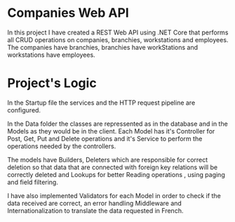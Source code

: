 # Companies Web API

In this project I have created a REST Web API using .NET Core that performs all CRUD operations on companies, branchies, workstations and employees. The companies have branchies, branchies have workStations and workstations have employees.

# Project's Logic

In the Startup file the services and the HTTP request pipeline are configured.

In the Data folder the classes are repressented as in the database and in the Models as they would be in the client.
Each Model has it's Controller for Post, Get, Put and Delete operations and it's Service to perform the operations needed by the controllers.

The models have Builders, Deleters which are responsible for correct deletion so that data that are connected with foreign key relations will be correctly deleted and Lookups for better Reading operations , using paging and field filtering.

I have also implemented Validators for each Model in order to check if the data received are correct, an error handling Middleware and Internationalization to translate the data requested in French.


